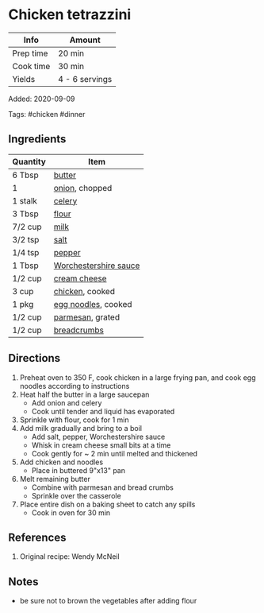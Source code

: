 # Chicken tetrazzini

| Info      | Amount         |
| --------- | -------------- |
| Prep time | 20 min         |
| Cook time | 30 min         |
| Yields    | 4 - 6 servings |

Added: 2020-09-09

Tags: #chicken #dinner

## Ingredients

| Quantity | Item                                                                |
| -------- | ------------------------------------------------------------------- |
| 6 Tbsp   | [butter](../_ingredients/butter.md)                                 |
| 1        | [onion](../_ingredients/onion.md), chopped                          |
| 1 stalk  | [celery](../_ingredients/celery.md)                                 |
| 3 Tbsp   | [flour](../_ingredients/flour.md)                                   |
| 7/2 cup  | [milk](../_ingredients/milk.md)                                     |
| 3/2 tsp  | [salt](../_ingredients/salt.md)                                     |
| 1/4 tsp  | [pepper](../_ingredients/pepper.md)                                 |
| 1 Tbsp   | [Worchestershire sauce](../_ingredients/worchestershire%20sauce.md) |
| 1/2 cup  | [cream cheese](../_ingredients/cream%20cheese.md)                   |
| 3 cup    | [chicken](../_ingredients/chicken.md), cooked                       |
| 1 pkg    | [egg noodles](../_ingredients/egg-noodles.md), cooked               |
| 1/2 cup  | [parmesan](../_ingredients/parmesan.md), grated                     |
| 1/2 cup  | [breadcrumbs](../_ingredients/breadcrumbs.md)                       |

## Directions

1. Preheat oven to 350 F, cook chicken in a large frying pan, and cook egg noodles according to instructions
2. Heat half the butter in a large saucepan
   * Add onion and celery
   * Cook until tender and liquid has evaporated
3. Sprinkle with flour, cook for 1 min
4. Add milk gradually and bring to a boil
   * Add salt, pepper, Worchestershire sauce
   * Whisk in cream cheese small bits at a time
   * Cook gently for ~ 2 min until melted and thickened
5. Add chicken and noodles
   * Place in buttered 9"x13" pan
6. Melt remaining butter
   * Combine with parmesan and bread crumbs
   * Sprinkle over the casserole
7. Place entire dish on a baking sheet to catch any spills
   * Cook in oven for 30 min

## References

1. Original recipe:  Wendy McNeil

## Notes

* be sure not to brown the vegetables after adding flour
